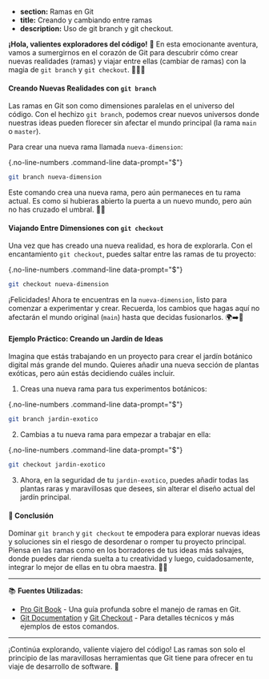 * **section:** Ramas en Git
* **title:** Creando y cambiando entre ramas
* **description:** Uso de git branch y git checkout.

**¡Hola, valientes exploradores del código!** 🌌 En esta emocionante aventura, vamos a sumergirnos en el corazón de Git para descubrir cómo crear nuevas realidades (ramas) y viajar entre ellas (cambiar de ramas) con la magia de `git branch` y `git checkout`. 🧙‍♂️🔮

#### Creando Nuevas Realidades con `git branch`

Las ramas en Git son como dimensiones paralelas en el universo del código. Con el hechizo `git branch`, podemos crear nuevos universos donde nuestras ideas pueden florecer sin afectar el mundo principal (la rama `main` o `master`).

Para crear una nueva rama llamada `nueva-dimension`:

{.no-line-numbers .command-line data-prompt="$"}
```bash
git branch nueva-dimension
```

Este comando crea una nueva rama, pero aún permaneces en tu rama actual. Es como si hubieras abierto la puerta a un nuevo mundo, pero aún no has cruzado el umbral. 🚪✨

#### Viajando Entre Dimensiones con `git checkout`

Una vez que has creado una nueva realidad, es hora de explorarla. Con el encantamiento `git checkout`, puedes saltar entre las ramas de tu proyecto:

{.no-line-numbers .command-line data-prompt="$"}
```bash
git checkout nueva-dimension
```

¡Felicidades! Ahora te encuentras en la `nueva-dimension`, listo para comenzar a experimentar y crear. Recuerda, los cambios que hagas aquí no afectarán el mundo original (`main`) hasta que decidas fusionarlos. 🌍➡️🌌

#### Ejemplo Práctico: Creando un Jardín de Ideas

Imagina que estás trabajando en un proyecto para crear el jardín botánico digital más grande del mundo. Quieres añadir una nueva sección de plantas exóticas, pero aún estás decidiendo cuáles incluir.

1. Creas una nueva rama para tus experimentos botánicos:

{.no-line-numbers .command-line data-prompt="$"}
```bash
git branch jardin-exotico
```

2. Cambias a tu nueva rama para empezar a trabajar en ella:

{.no-line-numbers .command-line data-prompt="$"}
```bash
git checkout jardin-exotico
```

3. Ahora, en la seguridad de tu `jardin-exotico`, puedes añadir todas las plantas raras y maravillosas que desees, sin alterar el diseño actual del jardín principal.

#### 🤔 Conclusión

Dominar `git branch` y `git checkout` te empodera para explorar nuevas ideas y soluciones sin el riesgo de desordenar o romper tu proyecto principal. Piensa en las ramas como en los borradores de tus ideas más salvajes, donde puedes dar rienda suelta a tu creatividad y luego, cuidadosamente, integrar lo mejor de ellas en tu obra maestra. 🎨✨

---

📚 **Fuentes Utilizadas:**

- [Pro Git Book](https://git-scm.com/book/en/v2/Git-Branching-Branches-in-a-Nutshell) - Una guía profunda sobre el manejo de ramas en Git.
- [Git Documentation](https://git-scm.com/docs/git-branch) y [Git Checkout](https://git-scm.com/docs/git-checkout) - Para detalles técnicos y más ejemplos de estos comandos.

---

¡Continúa explorando, valiente viajero del código! Las ramas son solo el principio de las maravillosas herramientas que Git tiene para ofrecer en tu viaje de desarrollo de software. 🚀

